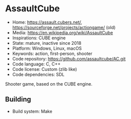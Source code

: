 # AssaultCube

- Home: https://assault.cubers.net/, https://sourceforge.net/projects/actiongame/ (old)
- Media: https://en.wikipedia.org/wiki/AssaultCube
- Inspirations: CUBE engine
- State: mature, inactive since 2018
- Platform: Windows, Linux, macOS
- Keywords: action, first-person, shooter
- Code repository: https://github.com/assaultcube/AC.git
- Code language: C, C++
- Code license: Custom (zlib like)
- Code dependencies: SDL

Shooter game, based on the CUBE engine.

## Building

- Build system: Make
